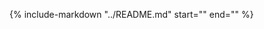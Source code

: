{%
   include-markdown "../README.md"
   start="<!--introduction-start-->"
   end="<!--introduction-end-->"
%}

[Observer Pattern]: ./dev-guide/Observer_Pattern_Implementation.md
[Service Persistence]: ./user-guide/Service_Persistence.md
[Defining DataService]: ./getting-started.md#defining-a-dataservice
[Web Interface Access]: ./getting-started.md#accessing-the-web-interface
[Short RPC Client]: ./getting-started.md#connecting-to-the-service-via-python-rpc-client
[Customizing Web Interface]: ./user-guide/interaction/main.md#customization-options
[Task Management]: ./user-guide/Tasks.md
[Units]: ./getting-started.md#understanding-units-in-pydase
[Property Validation]: ./user-guide/Validating-Property-Setters.md
